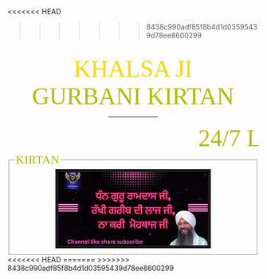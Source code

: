 <<<<<<< HEAD
>>>>>>> 8438c990adf85f8b4d1d03595439d78ee8600299
<!DOCTYPE html>
<html>
<head>
<title>
<<<<<<< HEAD


homepage
>>>>>>> 8438c990adf85f8b4d1d03595439d78ee8600299
</title>
</head>
<body background="images/backround.jpeg">
<br>
<center><font size="10" face="boombox" color="gold">KHALSA JI</font><br>
<font size= "7" face="aargau" color="Bumblebee yellow">GURBANI KIRTAN</font>
<hr width="20%" size="5" color="Bumblebee yellow">
</center>
<marquee>
<font size= "7" face="aargau" color="Bumblebee yellow">24/7 LIVE | Dhan Guru Ramdas Ji | Bhai Gursharan Singh Ji Ludhiana Wale</font>
</marquee>
<fieldset>
<legend><font size= "5" face="aargau" color="Bumblebee yellow">KIRTAN</font></legend>

<center>
<A href="images/video/a.mp4"><img src="images/manu/a.jpeg" border="6"></A>
</center>
</fieldset>
</body>
<<<<<<< HEAD
</html>
=======
</html>
>>>>>>> 8438c990adf85f8b4d1d03595439d78ee8600299
